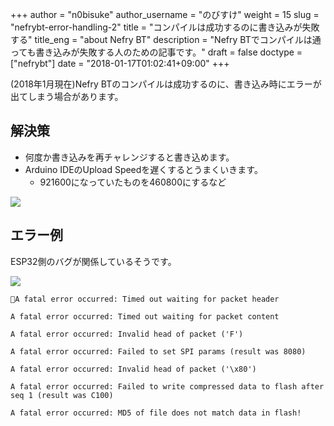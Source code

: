 +++
author = "n0bisuke"
author_username = "のびすけ"
weight = 15
slug = "nefrybt-error-handling-2"
title = "コンパイルは成功するのに書き込みが失敗する"
title_eng = "about Nefry BT"
description = "Nefry BTでコンパイルは通っても書き込みが失敗する人のための記事です。"
draft = false
doctype = ["nefrybt"]
date = "2018-01-17T01:02:41+09:00"
+++

(2018年1月現在)Nefry BTのコンパイルは成功するのに、書き込み時にエラーが出てしまう場合があります。

## 解決策

* 何度か書き込みを再チャレンジすると書き込めます。
* Arduino IDEのUpload Speedを遅くするとうまくいきます。
    * 921600になっていたものを460800にするなど

![](https://i.gyazo.com/c5dd59164e9c899cabc7432d29d39395.png)

## エラー例

ESP32側のバグが関係しているそうです。

![](https://i.gyazo.com/7e4db071b4106e2397cb1da020313e12.png)

```
A fatal error occurred: Timed out waiting for packet header
```

```
A fatal error occurred: Timed out waiting for packet content
```

```
A fatal error occurred: Invalid head of packet ('F')
```

```
A fatal error occurred: Failed to set SPI params (result was 8080)
```

```
A fatal error occurred: Invalid head of packet ('\x80')
```

```
A fatal error occurred: Failed to write compressed data to flash after seq 1 (result was C100)
```

```
A fatal error occurred: MD5 of file does not match data in flash!
```
